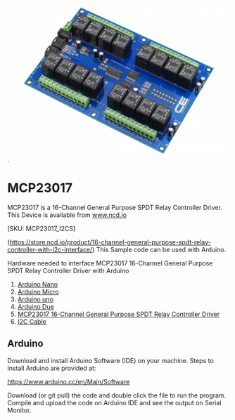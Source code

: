 
 [![MCP23017](MCP23017-I2C.png)](https://store.ncd.io/product/16-channel-general-purpose-spdt-relay-controller-with-i2c-interface/).

# MCP23017
MCP23017 is a 16-Channel General Purpose SPDT Relay Controller Driver.
This Device is available from www.ncd.io 

[SKU: MCP23017_I2CS]

(https://store.ncd.io/product/16-channel-general-purpose-spdt-relay-controller-with-i2c-interface/)
This Sample code can be used with Arduino.

Hardware needed to interface MCP23017 16-Channel General Purpose SPDT Relay Controller Driver with Arduino
1. <a href="https://store.ncd.io/product/i2c-shield-for-arduino-nano/">Arduino Nano</a>
2. <a href="https://store.ncd.io/product/i2c-shield-for-arduino-micro-with-i2c-expansion-port/">Arduino Micro</a>
3. <a href="https://store.ncd.io/product/i2c-shield-for-arduino-uno/">Arduino uno</a>
4. <a href="https://store.ncd.io/product/dual-i2c-shield-for-arduino-due-with-modular-communications-interface/">Arduino Due</a>
5. <a href="https://store.ncd.io/product/16-channel-general-purpose-spdt-relay-controller-with-i2c-interface/">MCP23017 16-Channel General Purpose SPDT Relay Controller Driver</a>
6. <a href="https://store.ncd.io/product/i%C2%B2c-cable/">I2C Cable</a>

## Arduino
Download and install Arduino Software (IDE) on your machine. Steps to install Arduino are provided at:

https://www.arduino.cc/en/Main/Software

Download (or git pull) the code and double click the file to run the program.
Compile and upload the code on Arduino IDE and see the output on Serial Monitor.
